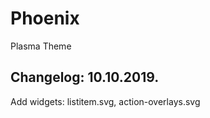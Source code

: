 # Phoenix
Plasma Theme

Changelog: 10.10.2019.
---------------------

Add widgets: listitem.svg, action-overlays.svg
